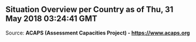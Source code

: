 ## Situation Overview per Country as of Thu, 31 May 2018 03:24:41 GMT

Source: **ACAPS (Assessment Capacities Project) - https://www.acaps.org**